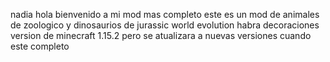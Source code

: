 
nadia hola bienvenido a mi mod mas completo  este es un mod de animales de zoologico  y dinosaurios de   jurassic world evolution habra decoraciones version de 
minecraft 1.15.2 pero se atualizara a nuevas versiones cuando este completo 


